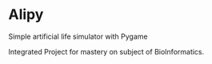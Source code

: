 Alipy
======

Simple artificial life simulator with Pygame

Integrated Project for mastery on subject of BioInformatics.
